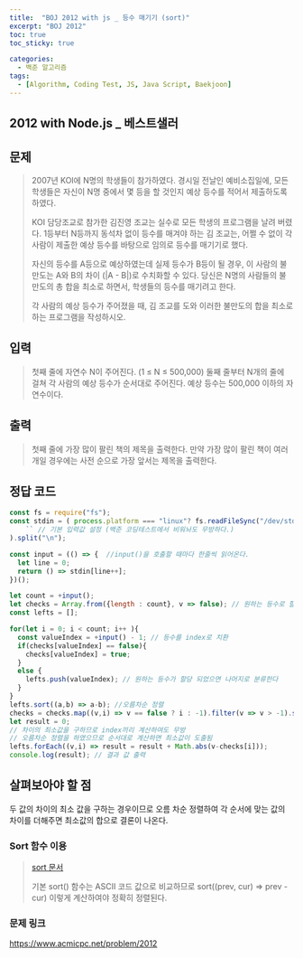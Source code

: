 ```yaml
---
title:  "BOJ 2012 with js _ 등수 매기기 (sort)"
excerpt: "BOJ 2012"
toc: true
toc_sticky: true

categories:
  - 백준 알고리즘
tags:
  - [Algorithm, Coding Test, JS, Java Script, Baekjoon]
---  
```


## 2012 with Node.js _ 베스트샐러 ##

## 문제 ## 
> 2007년 KOI에 N명의 학생들이 참가하였다. 경시일 전날인 예비소집일에, 모든 학생들은 자신이 N명 중에서 몇 등을 할 것인지 예상 등수를 적어서 제출하도록 하였다.
> 
> KOI 담당조교로 참가한 김진영 조교는 실수로 모든 학생의 프로그램을 날려 버렸다. 1등부터 N등까지 동석차 없이 등수를 매겨야 하는 김 조교는, 어쩔 수 없이 각 사람이 제출한 예상 등수를 바탕으로 임의로 등수를 매기기로 했다.
>
>자신의 등수를 A등으로 예상하였는데 실제 등수가 B등이 될 경우, 이 사람의 불만도는 A와 B의 차이 (|A - B|)로 수치화할 수 있다. 당신은 N명의 사람들의 불만도의 총 합을 최소로 하면서, 학생들의 등수를 매기려고 한다.
>
>각 사람의 예상 등수가 주어졌을 때, 김 조교를 도와 이러한 불만도의 합을 최소로 하는 프로그램을 작성하시오.

## 입력 ## 
> 첫째 줄에 자연수 N이 주어진다. (1 ≤ N ≤ 500,000) 둘째 줄부터 N개의 줄에 걸쳐 각 사람의 예상 등수가 순서대로 주어진다. 예상 등수는 500,000 이하의 자연수이다.

## 출력 ##
> 첫째 줄에 가장 많이 팔린 책의 제목을 출력한다. 만약 가장 많이 팔린 책이 여러 개일 경우에는 사전 순으로 가장 앞서는 제목을 출력한다.

## 정답 코드 ##
```js
const fs = require("fs");
const stdin = ( process.platform === "linux"? fs.readFileSync("/dev/stdin").toString() :
    `` // 기본 입력값 설정 (백준 코딩테스트에서 비워놔도 무방하다.)
).split("\n");

const input = (() => {  //input()을 호출할 때마다 한줄씩 읽어온다.
  let line = 0;
  return () => stdin[line++];
})();

let count = +input();
let checks = Array.from({length : count}, v => false); // 원하는 등수로 할당할 수 있는지 검사한다.
const lefts = [];

for(let i = 0; i < count; i++ ){
  const valueIndex = +input() - 1; // 등수를 index로 치환
  if(checks[valueIndex] == false){
    checks[valueIndex] = true;
  }
  else {
    lefts.push(valueIndex); // 원하는 등수가 할당 되었으면 나머지로 분류한다
  }
}
lefts.sort((a,b) => a-b); //오름차순 정렬
checks = checks.map((v,i) => v == false ? i : -1).filter(v => v > -1).sort((a,b) => a-b);
let result = 0;
// 차이의 최소값을 구하므로 index끼리 계산하여도 무방
// 오름차순 정렬을 하였으므로 순서대로 계산하면 최소값이 도출됨
lefts.forEach((v,i) => result = result + Math.abs(v-checks[i]));
console.log(result); // 결과 값 출력
```
## 살펴보아야 할 점 ##
두 값의 차이의 최소 값을 구하는 경우이므로 오름 차순 정렬하여 각 순서에 맞는 값의 차이를 더해주면 최소값의 합으로 결론이 나온다.
### Sort 함수 이용 ###
> <a href="https://https://developer.mozilla.org/en-US/docs/Web/JavaScript/Reference/Global_Objects/Array/sort" target="_blank">sort 문서</a>
> 
> 기본 sort() 함수는 ASCII 코드 값으로 비교하므로 sort((prev, cur) => prev - cur) 이렇게 계산하여야 정확히 정렬된다.



### 문제 링크 ### 
<a href="https://www.acmicpc.net/problem/2012" target="_blank">https://www.acmicpc.net/problem/2012 </a>